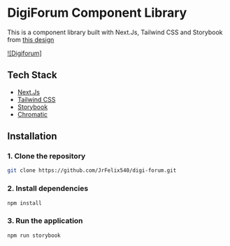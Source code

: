 # DigiForum Component Library

This is a component library built with Next.Js, Tailwind CSS and Storybook from [this design](https://www.figma.com/community/file/1227912702034646627/digiforum-apps)

[![Digiforum]](./public/digiforum.png)

## Tech Stack

- [Next.Js](https://nextjs.org/)
- [Tailwind CSS](https://tailwindcss.com/)
- [Storybook](https://storybook.js.org/)
- [Chromatic](https://www.chromatic.com/)

## Installation

### 1. Clone the repository

```bash
git clone https://github.com/JrFelix540/digi-forum.git
```

### 2. Install dependencies

```bash
npm install
```

### 3. Run the application

```bash
npm run storybook
```
